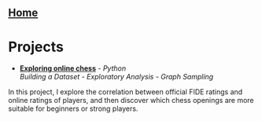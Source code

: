 ## [Home](https://morgant-ds.github.io) 

# Projects

- **[Exploring online chess](data-science-projects/chess-data-analysis.md)** - *Python*  
*Building a Dataset - Exploratory Analysis - Graph Sampling*

In this project, I explore the correlation between official FIDE ratings and online ratings of players, and then discover which chess openings are more suitable for beginners or strong players.
